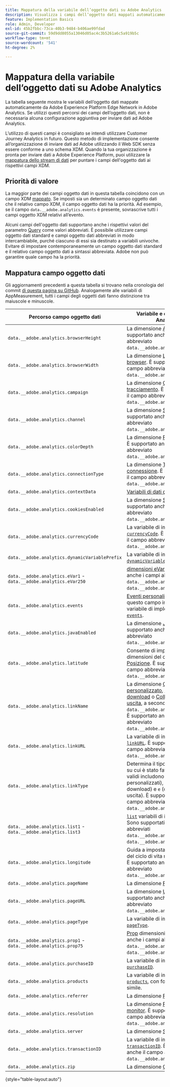 ```yaml
---
title: Mappatura della variabile dell’oggetto dati su Adobe Analytics
description: Visualizza i campi dell’oggetto dati mappati automaticamente da Experience Platform Edge alle variabili di Analytics.
feature: Implementation Basics
role: Admin, Developer
exl-id: 45b2fbbc-73ca-40b3-9484-b406ae99fdad
source-git-commit: 59d9dd8055a13046d05ac4c3b5261a6c5a919b5c
workflow-type: tm+mt
source-wordcount: '541'
ht-degree: 2%

---
```


# Mappatura della variabile dell’oggetto dati su Adobe Analytics

La tabella seguente mostra le variabili dell’oggetto dati mappate automaticamente da Adobe Experience Platform Edge Network in Adobe Analytics. Se utilizzi questi percorsi dei campi dell’oggetto dati, non è necessaria alcuna configurazione aggiuntiva per inviare dati ad Adobe Analytics.

L’utilizzo di questi campi è consigliato se intendi utilizzare Customer Journey Analytics in futuro. Questo metodo di implementazione consente all’organizzazione di inviare dati ad Adobe utilizzando il Web SDK senza essere conforme a uno schema XDM. Quando la tua organizzazione è pronta per inviare dati a Adobe Experience Platform, puoi utilizzare la [mappatura dello stream di dati](https://experienceleague.adobe.com/it/docs/experience-platform/datastreams/data-prep#mapping) per puntare i campi dell&#39;oggetto dati ai rispettivi campi XDM.

## Priorità di valore

La maggior parte dei campi oggetto dati in questa tabella coincidono con un campo XDM [mappato](xdm-var-mapping.md). Se imposti sia un determinato campo oggetto dati che il relativo campo XDM, il campo oggetto dati ha la priorità. Ad esempio, se il campo `data.__adobe.analytics.events` è presente, sovrascrive tutti i campi oggetto XDM relativi all’evento.

Alcuni campi dell&#39;oggetto dati supportano anche i rispettivi valori del parametro [Query](../validate/query-parameters.md) come valori abbreviati. È possibile utilizzare campi oggetto dati standard e campi oggetto dati abbreviati in modo intercambiabile, purché ciascuno di essi sia destinato a variabili univoche. Evitare di impostare contemporaneamente un campo oggetto dati standard e il relativo campo oggetto dati a sintassi abbreviata. Adobe non può garantire quale campo ha la priorità.

## Mappatura campo oggetto dati

Gli aggiornamenti precedenti a questa tabella si trovano nella cronologia del commit [di questa pagina su GitHub](https://github.com/AdobeDocs/analytics.en/commits/main/help/implement/aep-edge/data-var-mapping.md). Analogamente alle variabili di AppMeasurement, tutti i campi degli oggetti dati fanno distinzione tra maiuscole e minuscole.

| Percorso campo oggetto dati | Variabile e descrizione di Analytics |
| --- | --- |
| `data.__adobe.analytics.browserHeight` | La dimensione [Altezza browser](../../components/dimensions/browser-height.md). È supportato anche il campo abbreviato `data.__adobe.analytics.bh`. |
| `data.__adobe.analytics.browserWidth` | La dimensione [Larghezza browser](../../components/dimensions/browser-width.md). È supportato anche il campo abbreviato `data.__adobe.analytics.bw`. |
| `data.__adobe.analytics.campaign` | La dimensione [Codice di tracciamento](../../components/dimensions/tracking-code.md). È supportato anche il campo abbreviato `data.__adobe.analytics.v0`. |
| `data.__adobe.analytics.channel` | La dimensione [Sezione del sito](../../components/dimensions/site-section.md). È supportato anche il campo abbreviato `data.__adobe.analytics.ch`. |
| `data.__adobe.analytics.colorDepth` | La dimensione [Profondità colore](../../components/dimensions/color-depth.md). È supportato anche il campo abbreviato `data.__adobe.analytics.c`. |
| `data.__adobe.analytics.connectionType` | La dimensione [Tipo di connessione](../../components/dimensions/connection-type.md). È supportato anche il campo abbreviato `data.__adobe.analytics.ct`. |
| `data.__adobe.analytics.contextData` | [Variabili di dati di contesto](/help/implement/vars/page-vars/contextdata.md). |
| `data.__adobe.analytics.cookiesEnabled` | La dimensione [Supporto cookie](../../components/dimensions/cookie-support.md). È supportato anche il campo abbreviato `data.__adobe.analytics.k`. |
| `data.__adobe.analytics.currencyCode` | La variabile di implementazione [`currencyCode`](../vars/config-vars/currencycode.md). È supportato anche il campo abbreviato `data.__adobe.analytics.cc`. |
| `data.__adobe.analytics.dynamicVariablePrefix` | La variabile di implementazione [`dynamicVariablePrefix`](../vars/config-vars/dynamicvariableprefix.md). |
| `data.__adobe.analytics.eVar1` - `data.__adobe.analytics.eVar250` | [dimensioni eVar](../../components/dimensions/evar.md). Sono supportati anche i campi abbreviati `data.__adobe.analytics.v1` - `data.__adobe.analytics.v250`. |
| `data.__adobe.analytics.events` | [Eventi personalizzati](../../components/metrics/custom-events.md). Formattare questo campo in modo simile alla variabile di implementazione [`events`](../vars/page-vars/events/events-overview.md). |
| `data.__adobe.analytics.javaEnabled` | La dimensione [Java abilitato](../../components/dimensions/java-enabled.md). È supportato anche il campo abbreviato `data.__adobe.analytics.v`. |
| `data.__adobe.analytics.latitude` | Consente di impostare le dimensioni del ciclo di vita mobile [Posizione](../../components/dimensions/lifecycle-dimensions.md). È supportato anche il campo abbreviato `data.__adobe.analytics.lat`. |
| `data.__adobe.analytics.linkName` | La dimensione [Collegamento personalizzato](../../components/dimensions/custom-link.md), [Collegamento di download](../../components/dimensions/download-link.md) o [Collegamento di uscita](../../components/dimensions/exit-link.md), a seconda del valore in `data.__adobe.analytics.linkType`. È supportato anche il campo abbreviato `data.__adobe.analytics.pev2`. |
| `data.__adobe.analytics.linkURL` | La variabile di implementazione [`linkURL`](../vars/config-vars/linkurl.md). È supportato anche il campo abbreviato `data.__adobe.analytics.pev1`. |
| `data.__adobe.analytics.linkType` | Determina il tipo di collegamento su cui è stato fatto clic. I valori validi includono `o` (collegamenti personalizzati), `d` (collegamenti di download) e `e` (collegamenti di uscita). È supportato anche il campo abbreviato `data.__adobe.analytics.pe`. |
| `data.__adobe.analytics.list1` - `data.__adobe.analytics.list3` | [`list`](/help/implement/vars/page-vars/list.md) variabili di implementazione. Sono supportati anche i campi abbreviati `data.__adobe.analytics.l1` - `data.__adobe.analytics.list3`. |
| `data.__adobe.analytics.longitude` | Guida a impostare le dimensioni del ciclo di vita mobile [Posizione](../../components/dimensions/lifecycle-dimensions.md). È supportato anche il campo abbreviato `data.__adobe.analytics.lon`. |
| `data.__adobe.analytics.pageName` | La dimensione [Pagina](/help/components/dimensions/page.md). |
| `data.__adobe.analytics.pageURL` | La dimensione [URL pagina](/help/components/dimensions/page-url.md). È supportato anche il campo abbreviato `data.__adobe.analytics.g`. |
| `data.__adobe.analytics.pageType` | La variabile di implementazione [`pageType`](../vars/page-vars/pagetype.md). |
| `data.__adobe.analytics.prop1` - `data.__adobe.analytics.prop75` | [Prop](../../components/dimensions/prop.md) dimensioni. Sono supportati anche i campi abbreviati `data.__adobe.analytics.c1` - `data.__adobe.analytics.c75`. |
| `data.__adobe.analytics.purchaseID` | La variabile di implementazione [`purchaseID`](../vars/page-vars/purchaseid.md). |
| `data.__adobe.analytics.products` | La variabile di implementazione [`products`](../vars/page-vars/products.md), con formattazione simile. |
| `data.__adobe.analytics.referrer` | La dimensione [Referrer](/help/components/dimensions/referrer.md). |
| `data.__adobe.analytics.resolution` | La dimensione [Risoluzione monitor](../../components/dimensions/monitor-resolution.md). È supportato anche il campo abbreviato `data.__adobe.analytics.s`. |
| `data.__adobe.analytics.server` | La dimensione [Server](/help/components/dimensions/server.md). |
| `data.__adobe.analytics.transactionID` | La variabile di implementazione [`transactionID`](../vars/page-vars/transactionid.md). È supportato anche il campo abbreviato `data.__adobe.analytics.xact`. |
| `data.__adobe.analytics.zip` | La dimensione [Codice postale](../../components/dimensions/zip-code.md). |

{style="table-layout:auto"}
